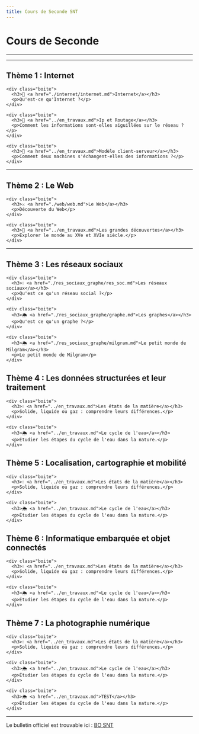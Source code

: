 ```yaml
---
title: Cours de Seconde SNT
---
```


# Cours de Seconde

---

<link rel="stylesheet" href="../assets/style.css" />

---

## Thème 1 : Internet

<div class="cours-section">
  <div class="boites-lecons">

    <div class="boite">
      <h3>🔢 <a href="./internet/internet.md">Internet</a></h3>
      <p>Qu'est-ce qu'Internet ?</p>
    </div>

    <div class="boite">
      <h3>🧮 <a href="../en_travaux.md">Ip et Routage</a></h3>
      <p>Comment les informations sont-elles aiguillées sur le réseau ?</p>
    </div>

    <div class="boite">
      <h3>🧮 <a href="../en_travaux.md">Modèle client-serveur</a></h3>
      <p>Comment deux machines s'échangent-elles des informations ?</p>
    </div>

  </div>
</div>

---

## Thème 2 : Le Web

<div class="cours-section">
  <div class="boites-lecons">

    <div class="boite">
      <h3>⚔️ <a href="./web/web.md">Le Web</a></h3>
      <p>Découverte du Web</p>
    </div>

    <div class="boite">
      <h3>🧭 <a href="../en_travaux.md">Les grandes découvertes</a></h3>
      <p>Explorer le monde au XVe et XVIe siècle.</p>
    </div>

  </div>
</div>

---

## Thème 3 : Les réseaux sociaux

<div class="cours-section">
  <div class="boites-lecons">

    <div class="boite">
      <h3>💧 <a href="./res_sociaux_graphe/res_soc.md">Les réseaux sociaux</a></h3>
      <p>Qu'est ce qu'un réseau social ?</p>
    </div>

    <div class="boite">
      <h3>🌦️ <a href="./res_sociaux_graphe/graphe.md">Les graphes</a></h3>
      <p>Qu'est ce qu'un graphe ?</p>
    </div>

    <div class="boite">
      <h3>🌦️ <a href="./res_sociaux_graphe/milgram.md">Le petit monde de Milgram</a></h3>
      <p>Le petit monde de Milgram</p>
    </div>

  </div>
</div>

## Thème 4 : Les données structurées et leur traitement

<div class="cours-section">
  <div class="boites-lecons">

    <div class="boite">
      <h3>💧 <a href="../en_travaux.md">Les états de la matière</a></h3>
      <p>Solide, liquide ou gaz : comprendre leurs différences.</p>
    </div>

    <div class="boite">
      <h3>🌦️ <a href="../en_travaux.md">Le cycle de l'eau</a></h3>
      <p>Étudier les étapes du cycle de l'eau dans la nature.</p>
    </div>

  </div>
</div>

## Thème 5 : Localisation, cartographie et mobilité

<div class="cours-section">
  <div class="boites-lecons">

    <div class="boite">
      <h3>💧 <a href="../en_travaux.md">Les états de la matière</a></h3>
      <p>Solide, liquide ou gaz : comprendre leurs différences.</p>
    </div>

    <div class="boite">
      <h3>🌦️ <a href="../en_travaux.md">Le cycle de l'eau</a></h3>
      <p>Étudier les étapes du cycle de l'eau dans la nature.</p>
    </div>

  </div>
</div>

## Thème 6 : Informatique embarquée et objet connectés

<div class="cours-section">
  <div class="boites-lecons">

    <div class="boite">
      <h3>💧 <a href="../en_travaux.md">Les états de la matière</a></h3>
      <p>Solide, liquide ou gaz : comprendre leurs différences.</p>
    </div>

    <div class="boite">
      <h3>🌦️ <a href="../en_travaux.md">Le cycle de l'eau</a></h3>
      <p>Étudier les étapes du cycle de l'eau dans la nature.</p>
    </div>

  </div>
</div>

## Thème 7 : La photographie numérique

<div class="cours-section">
  <div class="boites-lecons">

    <div class="boite">
      <h3>💧 <a href="../en_travaux.md">Les états de la matière</a></h3>
      <p>Solide, liquide ou gaz : comprendre leurs différences.</p>
    </div>

    <div class="boite">
      <h3>🌦️ <a href="../en_travaux.md">Le cycle de l'eau</a></h3>
      <p>Étudier les étapes du cycle de l'eau dans la nature.</p>
    </div>

    <div class="boite">
      <h3>🌦️ <a href="../en_travaux.md">TEST</a></h3>
      <p>Étudier les étapes du cycle de l'eau dans la nature.</p>
    </div>

  </div>
</div>

---

Le bulletin officiel est trouvable ici : [BO SNT](BO_SNT.pdf)

